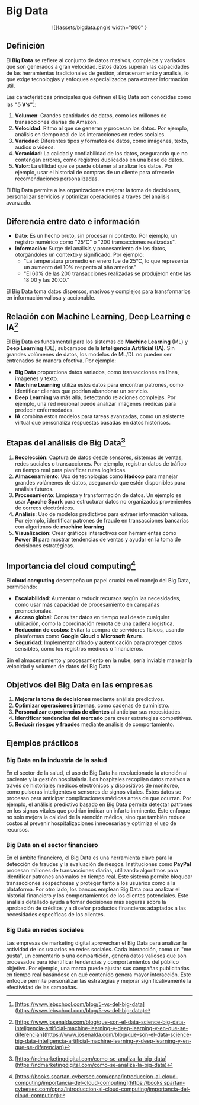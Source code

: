 # Big Data

<center>
![](assets/bigdata.png){ width="800" }
</center>

## Definición

El **Big Data** se refiere al conjunto de datos masivos, complejos y variados que son generados a gran velocidad. Estos datos superan las capacidades de las herramientas tradicionales de gestión, almacenamiento y análisis, lo que exige tecnologías y enfoques especializados para extraer información útil.

Las características principales que definen el Big Data son conocidas como las **"5 V’s"**[^1]:

1. **Volumen**: Grandes cantidades de datos, como los millones de transacciones diarias de Amazon.
2. **Velocidad**: Ritmo al que se generan y procesan los datos. Por ejemplo, análisis en tiempo real de las interacciones en redes sociales.
3. **Variedad**: Diferentes tipos y formatos de datos, como imágenes, texto, audios o videos.
4. **Veracidad**: La calidad y confiabilidad de los datos, asegurando que no contengan errores, como registros duplicados en una base de datos.
5. **Valor**: La utilidad que se puede obtener al analizar los datos. Por ejemplo, usar el historial de compras de un cliente para ofrecerle recomendaciones personalizadas.

El Big Data permite a las organizaciones mejorar la toma de decisiones, personalizar servicios y optimizar operaciones a través del análisis avanzado.

## Diferencia entre dato e información

- **Dato**: Es un hecho bruto, sin procesar ni contexto. Por ejemplo, un registro numérico como "25°C" o "200 transacciones realizadas".
- **Información**: Surge del análisis y procesamiento de los datos, otorgándoles un contexto y significado. Por ejemplo:
  - "La temperatura promedio en enero fue de 25°C, lo que representa un aumento del 10% respecto al año anterior."
  - "El 60% de las 200 transacciones realizadas se produjeron entre las 18:00 y las 20:00."


El Big Data toma datos dispersos, masivos y complejos para transformarlos en información valiosa y accionable.

## Relación con Machine Learning, Deep Learning e IA[^2]

El Big Data es fundamental para los sistemas de **Machine Learning** (ML) y **Deep Learning** (DL), subcampos de la **Inteligencia Artificial (IA)**. Sin grandes volúmenes de datos, los modelos de ML/DL no pueden ser entrenados de manera efectiva. Por ejemplo:

- **Big Data** proporciona datos variados, como transacciones en línea, imágenes y texto.
- **Machine Learning** utiliza estos datos para encontrar patrones, como identificar clientes que podrían abandonar un servicio.
- **Deep Learning** va más allá, detectando relaciones complejas. Por ejemplo, una red neuronal puede analizar imágenes médicas para predecir enfermedades.
- **IA** combina estos modelos para tareas avanzadas, como un asistente virtual que personaliza respuestas basadas en datos históricos.

## Etapas del análisis de Big Data[^3]

1. **Recolección**: Captura de datos desde sensores, sistemas de ventas, redes sociales o transacciones. Por ejemplo, registrar datos de tráfico en tiempo real para planificar rutas logísticas.
2. **Almacenamiento**: Uso de tecnologías como **Hadoop** para manejar grandes volúmenes de datos, asegurando que estén disponibles para análisis futuros.
3. **Procesamiento**: Limpieza y transformación de datos. Un ejemplo es usar **Apache Spark** para estructurar datos no organizados provenientes de correos electrónicos.
4. **Análisis**: Uso de modelos predictivos para extraer información valiosa. Por ejemplo, identificar patrones de fraude en transacciones bancarias con algoritmos de **machine learning**.
5. **Visualización**: Crear gráficos interactivos con herramientas como **Power BI** para mostrar tendencias de ventas y ayudar en la toma de decisiones estratégicas.


## Importancia del cloud computing[^4]

El **cloud computing** desempeña un papel crucial en el manejo del Big Data, permitiendo:

- **Escalabilidad**: Aumentar o reducir recursos según las necesidades, como usar más capacidad de procesamiento en campañas promocionales.
- **Acceso global**: Consultar datos en tiempo real desde cualquier ubicación, como la coordinación remota de una cadena logística.
- **Reducción de costos**: Evitar la compra de servidores físicos, usando plataformas como **Google Cloud** o **Microsoft Azure**.
- **Seguridad**: Implementar cifrado y autenticación para proteger datos sensibles, como los registros médicos o financieros.

Sin el almacenamiento y procesamiento en la nube, sería inviable manejar la velocidad y volumen de datos del Big Data.

## Objetivos del Big Data en las empresas

1. **Mejorar la toma de decisiones** mediante análisis predictivos.
2. **Optimizar operaciones internas**, como cadenas de suministro.
3. **Personalizar experiencias de clientes** al anticipar sus necesidades.
4. **Identificar tendencias del mercado** para crear estrategias competitivas.
5. **Reducir riesgos y fraudes** mediante análisis de comportamiento.

## Ejemplos prácticos

### Big Data en la industria de la salud

En el sector de la salud, el uso de Big Data ha revolucionado la atención al paciente y la gestión hospitalaria. Los hospitales recopilan datos masivos a través de historiales médicos electrónicos y dispositivos de monitoreo, como pulseras inteligentes o sensores de signos vitales. Estos datos se procesan para anticipar complicaciones médicas antes de que ocurran. Por ejemplo, el análisis predictivo basado en Big Data permite detectar patrones en los signos vitales que podrían indicar un infarto inminente. Este enfoque no solo mejora la calidad de la atención médica, sino que también reduce costos al prevenir hospitalizaciones innecesarias y optimiza el uso de recursos.

### Big Data en el sector financiero

En el ámbito financiero, el Big Data es una herramienta clave para la detección de fraudes y la evaluación de riesgos. Instituciones como **PayPal** procesan millones de transacciones diarias, utilizando algoritmos para identificar patrones anómalos en tiempo real. Este sistema permite bloquear transacciones sospechosas y proteger tanto a los usuarios como a la plataforma. Por otro lado, los bancos emplean Big Data para analizar el historial financiero y los comportamientos de los clientes potenciales. Este análisis detallado ayuda a tomar decisiones más seguras sobre la aprobación de créditos y a diseñar productos financieros adaptados a las necesidades específicas de los clientes.

### Big Data en redes sociales

Las empresas de marketing digital aprovechan el Big Data para analizar la actividad de los usuarios en redes sociales. Cada interacción, como un "me gusta", un comentario o una compartición, genera datos valiosos que son procesados para identificar tendencias y comportamientos del público objetivo. Por ejemplo, una marca puede ajustar sus campañas publicitarias en tiempo real basándose en qué contenido genera mayor interacción. Este enfoque permite personalizar las estrategias y mejorar significativamente la efectividad de las campañas.

[^1]: [https://www.iebschool.com/blog/5-vs-del-big-data](https://www.iebschool.com/blog/5-vs-del-big-data)

[^2]: [https://www.josenalda.com/blog/que-son-el-data-science-big-data-inteligencia-artificial-machine-learning-y-deep-learning-y-en-que-se-diferencian](https://www.josenalda.com/blog/que-son-el-data-science-big-data-inteligencia-artificial-machine-learning-y-deep-learning-y-en-que-se-diferencian)

[^3]: [https://ndmarketingdigital.com/como-se-analiza-la-big-data](https://ndmarketingdigital.com/como-se-analiza-la-big-data)

[^4]: [https://books.spartan-cybersec.com/cpna/introduccion-al-cloud-computing/importancia-del-cloud-computing](https://books.spartan-cybersec.com/cpna/introduccion-al-cloud-computing/importancia-del-cloud-computing)
